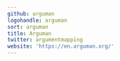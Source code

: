 ```yaml
---
github: arguman
logohandle: arguman
sort: arguman
title: Arguman
twitter: argumentmapping
website: 'https://en.arguman.org/'
---
```

